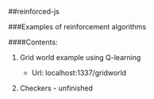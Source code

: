 ##reinforced-js

###Examples of reinforcement algorithms

####Contents:
1. Grid world example using Q-learning
    - Url: localhost:1337/gridworld

2. Checkers - unfinished

